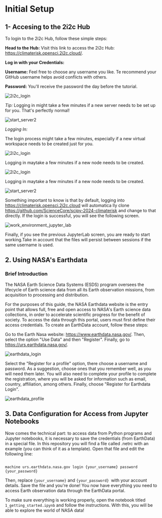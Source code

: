 # Initial Setup 

## 1- Accesing to the 2i2c Hub
To login to the 2i2c Hub, follow these simple steps:

**Head to the Hub:** Visit this link to access the 2i2c Hub: https://climaterisk.opensci.2i2c.cloud/.

  **Log in with your Credentials:**

**Username:** Feel free to choose any username you like.  Te recommend your GitHub username helps avoid conflicts with others.

**Password:** You'll receive the password the day before the tutorial.


![2i2c_login](../assets/2i2c_login.png)

*Tip:* Logging in might take a few minutes if a new server needs to be set up for you. That's perfectly normal!

![start_server2](../assets/start_server.png)

*Logging In:*

The login process might take a few minutes, especially if a new virtual workspace needs to be created just for you. 


![2i2c_login](../assets/2i2c_login.png)

Logging in maytake a few minutes if a new node needs to be created.


![2i2c_login](../assets/2i2c_login.png)


Logging in maytake a few minutes if a new node needs to be created.

![start_server2](../assets/start_server_2i2c.png)



Something important to know is that by default, logging into https://climaterisk.opensci.2i2c.cloud will automatica
lly clone https://github.com/ScienceCore/scipy-2024-climaterisk and change to that directly. If the login is successful, you will see the following screen. 



![work_environment_jupyter_lab](../assets/work_environment_jupyter_lab.png) 



Finally, if you see the previous JupyterLab screen, you are ready to start working.Take in account that the files will persist between sessions if the same username is used. 




## 2. Using NASA's Earthdata

### Brief Introduction

The NASA Earth Science Data Systems (ESDS) program oversees the lifecycle of Earth science data from all its Earth observation missions, from acquisition to processing and distribution.

For the purposes of this guide, the NASA Earthdata website is the entry point that allows full, free and open access to NASA's Earth science data collections, in order to accelerate scientific progress for the benefit of society. To access the data through this portal, users must first define their access credentials. To create an EarthData account, follow these steps:

Go to the Earth Nasa website: https://www.earthdata.nasa.gov/. Then, select the option "Use Data" and then "Register". Finally, go to https://urs.earthdata.nasa.gov/.

![earthdata_login](../assets/earthdata_login.png) 

Select the "Register for a profile" option, there choose a username and password. As a suggestion, choose ones that you remember well, as you will need them later. You will also need to complete your profile to complete the registration, where you will be asked for information such as email, country, affiliation, among others. Finally, choose "Register for Earthdata Login".

![earthdata_profile](../assets/earthdata_profile2.png) 

## 3. Data Configuration for Access from Jupyter Notebooks


Now comes the technical part: to access data from Python programs and Jupyter notebooks, it is necessary to save the credentials (from EarthData) in a special file. In this repository you will find a file called .netrc with an example (you can think of it as a template). Open that file and edit the following line:
```

machine urs.earthdata.nasa.gov login {your_username} password {your_password}
```

Then, replace `{your_username}` and `{your_password} `with your account details. Save the file and you're done! You now have everything you need to access Earth observation data through the EarthData portal. ️

To make sure everything is working properly, open the notebook titled `1_getting_started.ipynb` and follow the instructions. With this, you will be able to explore the world of NASA data!




